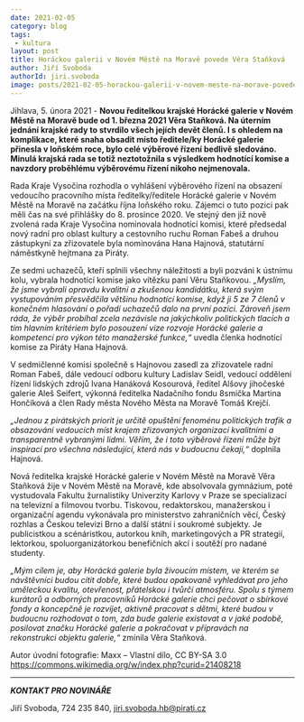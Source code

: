 ```yaml
---
date: 2021-02-05
category: blog
tags:
 - kultura 
layout: post
title: Horáckou galerii v Novém Městě na Moravě povede Věra Staňková
author: Jiří Svoboda
authorId: jiri.svoboda
image: posts/2021-02-05-horackou-galerii-v-novem-meste-na-morave-povede-vera-stankova.jpg
---
```


Jihlava, 5. února 2021 - **Novou ředitelkou krajské Horácké galerie v Novém Městě na Moravě bude od 1. března 2021 Věra Staňková. Na úterním jednání krajské rady to stvrdilo všech jejích devět členů. I s ohledem na komplikace, které snaha obsadit místo ředitele/ky Horácké galerie přinesla v loňském roce, bylo celé výběrové řízení bedlivě sledováno. Minulá krajská rada se totiž neztotožnila s výsledkem hodnotící komise a navzdory proběhlému výběrovému řízení nikoho nejmenovala.**

Rada Kraje Vysočina rozhodla o vyhlášení výběrového řízení na obsazení vedoucího pracovního místa ředitelky/ředitele Horácké galerie v Novém Městě na Moravě na začátku října loňského roku. Zájemci o tuto pozici pak měli čas na své přihlášky do 8. prosince 2020. Ve stejný den již nově zvolená rada Kraje Vysočina nominovala hodnotící komisi, které předsedal nový radní pro oblast kultury a cestovního ruchu Roman Fabeš a druhou zástupkyní za zřizovatele byla nominována Hana Hajnová, statutární náměstkyně hejtmana za Piráty.

Ze sedmi uchazečů, kteří splnili všechny náležitosti a byli pozváni k ústnímu kolu, vybrala hodnotící komise jako vítězku paní Věru Staňkovou. *„Myslím, že jsme vybrali opravdu kvalitní a zkušenou kandidátku, která svým vystupováním přesvědčila většinu hodnotící komise, když ji 5 ze 7 členů v konečném hlasování o pořadí uchazečů dalo na první pozici. Zároveň jsem ráda, že výběr probíhal zcela nezávisle na jakýchkoliv politických tlacích a tím hlavním kritériem bylo posouzení vize rozvoje Horácké galerie a kompetencí pro výkon této manažerské funkce,“* uvedla členka hodnotící komise za Piráty Hana Hajnová.

V sedmičlenné komisi společně s Hajnovou zasedl za zřizovatele radní Roman Fabeš, dále vedoucí odboru kultury Ladislav Seidl, vedoucí oddělení řízení lidských zdrojů Ivana Hanáková Kosourová, ředitel Alšovy jihočeské galerie Aleš Seifert, výkonná ředitelka Nadačního fondu 8smička Martina Hončíková a člen Rady města Nového Města na Moravě Tomáš Krejčí.

*„Jednou z pirátských priorit je určitě opuštění fenoménu politických trafik a obsazování vedoucích míst krajem zřizovaných organizací kvalitními a transparentně vybranými lidmi. Věřím, že i toto výběrové řízení může být inspirací pro všechna následující, která nás v budoucnu čekají,“* doplnila Hajnová.

Nová ředitelka krajské Horácké galerie v Novém Městě na Moravě Věra Staňková žije v Novém Městě na Moravě, kde absolvovala gymnázium, poté vystudovala Fakultu žurnalistiky Univerzity Karlovy v Praze se specializací na televizní a filmovou tvorbu. Tiskovou, redaktorskou, manažerskou i organizační agendu vykonávala pro ministerstvo zahraničních věcí, Český rozhlas a Českou televizi Brno a další státní i soukromé subjekty. Je publicistkou a scénáristkou, autorkou knih, marketingových a PR strategií, lektorkou, spoluorganizátorkou benefičních akcí i soutěží pro nadané studenty.

*„Mým cílem je, aby Horácká galerie byla živoucím místem, ve kterém se návštěvníci budou cítit dobře, které budou opakovaně vyhledávat pro jeho uměleckou kvalitu, otevřenost, přátelskou i tvůrčí atmosféru. Spolu s týmem kurátorů a odborných pracovníků Horácké galerie chci pečovat o sbírkové fondy a koncepčně je rozvíjet, aktivně pracovat s dětmi, které budou v budoucnu rozhodovat o tom, zda bude galerie existovat a v jaké podobě, posilovat značku Horácké galerie a pokračovat v přípravách na rekonstrukci objektu galerie,“* zmínila Věra Staňková.

Autor úvodní fotografie: Maxx – Vlastní dílo, CC BY-SA 3.0 https://commons.wikimedia.org/w/index.php?curid=21408218

---

***KONTAKT PRO NOVINÁŘE*** 

Jiří Svoboda, 724 235 840, <jiri.svoboda.hb@pirati.cz>
